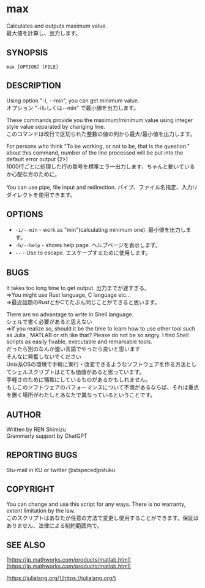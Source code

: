 # max

Calculates and outputs maximum value.  
最大値を計算し、出力します。  

## SYNOPSIS

`max [OPTION] [FILE]`

## DESCRIPTION

Using option "-i, --min", you can get minimum value.  
オプション "-iもしくは--min" で最小値を出力します。  

These commands provide you the maximum/minimum value using integer style value separated by changing line.  
このコマンドは改行で区切られた整数の値の列から最大/最小値を出力します。  

For persons who think "To be working, or not to be, that is the question." about this command, number of the line processed will be put into the default error output (2>)  
1000行ごとに処理した行の番号を標準エラー出力します、ちゃんと動いているか心配な方のために。  

You can use pipe, file input and redirection.
パイプ、ファイル名指定、入力リダイレクトを使用できます。

## OPTIONS

- `-i/--min` - work as "min"(calculating minimum one). 最小値を出力します。
- `-h/--help` - shows help page. ヘルプページを表示します。
- `--` - Use to escape. エスケープするために使用します。

## BUGS

It takes too long time to get output. 出力までが遅すぎる。  
=>You might use Rust language, C language etc...  
=>最近話題のRustとかCでたぶん同じことができると思います。  

There are no advantage to write in Shell language.  
シェルで書く必要があると思えない   
=>If you realize so, should it be the time to learn how to use other tool such as Julia , MATLAB or sth like that? Please do not be so angry. I find Shell scripts as easily fixable, executable and remarkable tools.  
だったら別のなんか速い言語でやったら良いと思います  
そんなに興奮しないでください  
Unix系OSの環境で手軽に実行・改変できるようなソフトウェアを作る方法としてシェルスクリプトはとても価値があると思っています。  
手軽さのために犠牲にしているものがあるかもしれません。  
もしこのソフトウェアのパフォーマンスについて不満があるならば、それは重点を置く場所がわたしとあなたで異なっているということです。  

## AUTHOR

Written by REN Shimizu  
Grammarly support by ChatGPT  

## REPORTING BUGS

Stu-mail in KU or twitter @stspecedjpstuku

## COPYRIGHT

You can change and use this script for any ways. There is no warranty, extent limitation by the law.  
このスクリプトはあなたが任意の方法で変更し使用することができます。保証はありません、法律による制約範囲内で。  

## SEE ALSO

[https://jp.mathworks.com/products/matlab.html](https://jp.mathworks.com/products/matlab.html)

[https://julialang.org/](https://julialang.org/)
